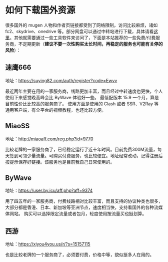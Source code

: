 # 如何下载国外资源

很多国外的 mugen 人物和作者页链接都受到了网络限制，访问比较麻烦，诸如 fc2、skydrive、onedrive 等。部分网盘可以通过中转站进行下载，具体请看[这里](https://qxmugen.com/portal/8)。其他就需要通过一些工具软件来访问了，下面是本站推荐的一些免费/付费服务商，不定期更新（**建议不要一次性购买太长时间，再稳定的服务也可能有关停的风险**）：

## 速鹰666

地址：<a href="https://suying82.com/auth/register?code=Ewvv" target="_blank">https://suying82.com/auth/register?code=Ewvv</a>

最近两年主要在用的一家服务商，线路更加丰富，而且经过中转速度也更快，个人使用下来感觉晚高峰会比 ByWave 体验好一些。
最低配版本 15.9 一个月，算是目前性价比比较高的服务商了。
使用方面是使用的 Clash 或者 SSR、V2Ray 等通用客户端，有全平台的视频教程，也还比较方便。

## MiaoSS

地址：<a href="http://miaoaff.com/reg.php?id=9770" target="__blank">http://miaoaff.com/reg.php?id=9770</a>

比较老牌的一家服务商了，已经稳定运行了近十年时间。目前免费300M流量，每天签到可领少量流量。可购买付费服务，也比较便宜。地址经常改动，记得注册后按提示保存好链接。该服务也是目前我自己日常使用的。

## ByWave

地址：<a href="https://user.by.icu/aff.php?aff=9374" target="__blank">https://user.by.icu/aff.php?aff=9374</a>

用了四五年的一家服务商，付费线路相对比较丰富，而且支持的协议种类也很多，大部分都是香港、日本、新加坡等亚洲节点，速度相当快，支持看国外的各种流媒体网站。
购买可以选择限定流量或者包月，轻度使用按流量买也挺划算。

## 西游

地址：<a href="https://xiyou4you.us/r/?s=15157115" target="__blank">https://xiyou4you.us/r/?s=15157115</a>

也是比较老牌的一个服务商了，必须要付费，价格中等，貌似挺多人在用的。

